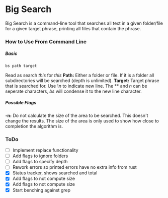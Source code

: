 # Big Search

Big Search is a command-line tool that searches all text in a given folder/file for a given target phrase, printing all files that contain the phrase.

### How to Use From Command Line
##### Basic
```
bs path target
```
Read as search *this* for *this*
**Path:** Either a folder or file. If it is a folder all subdirectories will be searched (depth is unlimited).
**Target:** Target phrase that is searched for. Use *\n* to indicate new line. The *\* and *n* can be seperate characters, *bs* will condense it to the new line character.

##### Possible Flags
**-n:** Do not calculate the size of the area to be searched. This doesn't change the results. The size of the area is only used to show how close to completion the algorithm is.

### ToDo
* [ ] Implement replace functionality
* [ ] Add flags to ignore folders
* [ ] Add flags to specify depth
* [ ] Rework errors so printed errors have no extra info from rust
* [x] Status tracker, shows searched and total
* [x] Add flags to not compute size
* [x] Add flags to not compute size
* [x] Start benching against grep
